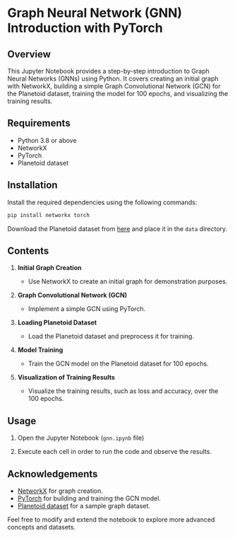 # Graph Neural Network (GNN) Introduction with PyTorch

## Overview
This Jupyter Notebook provides a step-by-step introduction to Graph Neural Networks (GNNs) using Python. It covers creating an initial graph with NetworkX, building a simple Graph Convolutional Network (GCN) for the Planetoid dataset, training the model for 100 epochs, and visualizing the training results.

## Requirements
- Python 3.8 or above
- NetworkX
- PyTorch
- Planetoid dataset

## Installation
Install the required dependencies using the following commands:
```bash
pip install networkx torch
```

Download the Planetoid dataset from [here](https://github.com/kimiyoung/planetoid/raw/master/data/ind.citeseer.x) and place it in the `data` directory.

## Contents
1. **Initial Graph Creation**
    - Use NetworkX to create an initial graph for demonstration purposes.

2. **Graph Convolutional Network (GCN)**
    - Implement a simple GCN using PyTorch.

3. **Loading Planetoid Dataset**
    - Load the Planetoid dataset and preprocess it for training.

4. **Model Training**
    - Train the GCN model on the Planetoid dataset for 100 epochs.

5. **Visualization of Training Results**
    - Visualize the training results, such as loss and accuracy, over the 100 epochs.

## Usage
1. Open the Jupyter Notebook (`gnn.ipynb` file)

2. Execute each cell in order to run the code and observe the results.

## Acknowledgements
- [NetworkX](https://networkx.github.io/) for graph creation.
- [PyTorch](https://pytorch.org/) for building and training the GCN model.
- [Planetoid dataset](https://github.com/kimiyoung/planetoid) for a sample graph dataset.

Feel free to modify and extend the notebook to explore more advanced concepts and datasets.
